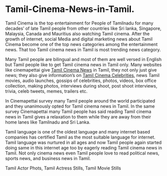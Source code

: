 # Tamil-Cinema-News-in-Tamil.

Tamil Cinema is the top entertainment for People of Tamilnadu for many decades’ of late Tamil people from other countries like Sri lanka, Singapore, Malaysia, Canada and Mauritius also watching Tamil cinema.  After the growth of internet, social Media and digital marketing news about Tamil Cinema become one of the top news categories among the entertainment news. That too Tamil cinema news in Tamil is most trending news category. 

Many Tamil people are bilingual and most of them are well versed in English but Tamil people like to get Tamil cinema news in Tamil only. Many websites like cinemapettai give <a href="http://www.cinemapettai.com/category/news">Tamil Cinema News</a> in Tamil, they not only just give news; they also give information’s on <a href="http://www.cinemapettai.com/category/celebrities">Tamil Cinema Celebrities</a>, news Tamil movies, audio launches, gossips of celebrities, photos, videos, box office collection, making photos, interviews during shoot, post shoot interviews, trivia, celeb tweets, memes, trailers etc.  

In Cinemapettai survey many Tamil people around the world participated and they unanimously opted for Tamil cinema news in Tamil. In the same survey Cinemapettai many Tamil people has said reading Tamil cinema news in Tamil gives a relaxation to them while they are away from their home lanes like Tamilnadu and Sri Lanka.   

Tamil language is one of the oldest language and many internet based companies has certified Tamil as the most suitable language for internet. Tamil language was nurtured in all ages and now Tamil people again started doing same in this internet age too by eagerly reading Tamil cinema news in Tamil. Not only cinema news even Tamil people love to read political news, sports news, and business news in Tamil.  

Tamil Actor Phots, Tamil Actress Stills, Tamil Movie Stills
